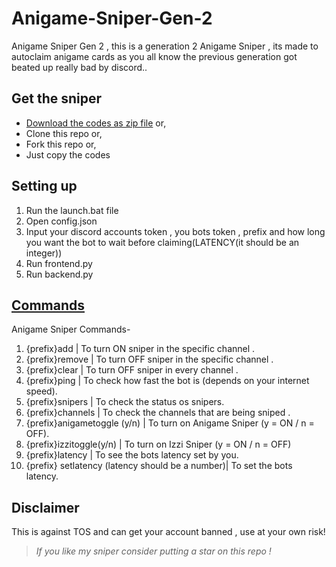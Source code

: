 # Anigame-Sniper-Gen-2
Anigame Sniper Gen 2 , this is a generation 2 Anigame Sniper , its made to autoclaim anigame cards as you all know the previous generation got beated up really bad by discord..

## Get the sniper
- [Download the codes as zip file](https://github.com/Sebastian09-09/Anigame-Sniper-Gen-2/archive/refs/heads/main.zip) or,
- Clone this repo or,
- Fork this repo or,
- Just copy the codes

## Setting up
1) Run the launch.bat file
2) Open config.json
3) Input your discord accounts token , you bots token , prefix and how long you want the bot to wait before claiming(LATENCY(it should be an integer)) 
4) Run frontend.py
5) Run backend.py

## [Commands](https://github.com/Sebastian09-09/Anigame-Sniper-Gen-2/blob/main/commands.txt)
Anigame Sniper Commands-
1) {prefix}add  | To turn ON sniper in the specific channel .
2) {prefix}remove | To turn OFF sniper in the specific channel .
3) {prefix}clear | To turn OFF sniper in every channel .
4) {prefix}ping | To check how fast the bot is (depends on your internet speed).
5) {prefix}snipers | To check the status os snipers.
6) {prefix}channels | To check the channels that are being sniped .
7) {prefix}anigametoggle (y/n) | To turn on Anigame Sniper (y = ON / n = OFF).
8) {prefix}izzitoggle(y/n) | To turn on Izzi Sniper (y = ON / n = OFF)  
9) {prefix}latency | To see the bots latency set by you.
10) {prefix} setlatency (latency should be a number)| To set the bots latency.

## Disclaimer
This is against TOS and can get your account banned , use at your own risk!

> _If you like my sniper consider putting a star on this repo !_